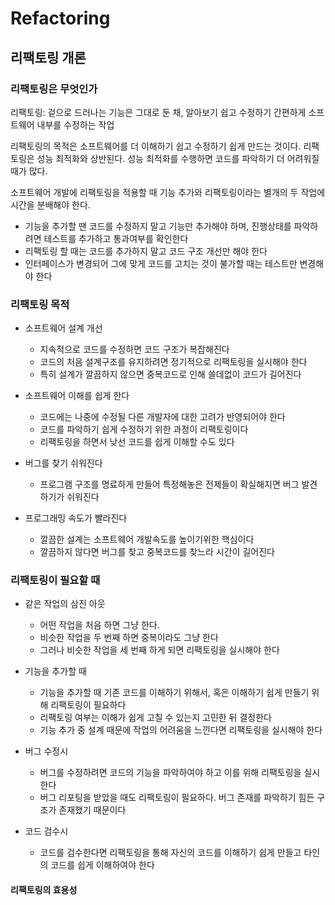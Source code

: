 # Refactoring

## 리팩토링 개론

### 리팩토링은 무엇인가

리팩토링: 겉으로 드러나는 기능은 그대로 둔 채, 알아보기 쉽고 수정하기 간편하게 소프트웨어 내부를 수정하는 작업

리팩토링의 목적은 소프트웨어를 더 이해하기 쉽고 수정하기 쉽게 만드는 것이다.
리팩토링은 성능 최적화와 상반된다. 성능 최적화를 수행하면 코드를 파악하기 더 어려워질 때가 많다.

소프트웨어 개발에 리팩토링을 적용할 때 기능 추가와 리팩토링이라는 별개의 두 작업에 시간을 분배해야 한다.

- 기능을 추가할 땐 코드를 수정하지 말고 기능만 추가해야 하며, 진행상태를 파악하려면 테스트를 추가하고 통과여부를 확인한다
- 리팩토링 할 때는 코드를 추가하지 말고 코드 구조 개선만 해야 한다
- 인터페이스가 변경되어 그에 맞게 코드를 고치는 것이 불가할 때는 테스트만 변경해야 한다

### 리팩토링 목적

- 소프트웨어 설계 개선
  - 지속적으로 코드를 수정하면 코드 구조가 복잡해진다
  - 코드의 처음 설계구조를 유지하려면 정기적으로 리팩토링을 실시해야 한다
  - 특히 설계가 깔끔하지 않으면 중복코드로 인해 쓸데없이 코드가 길어진다

- 소프트웨어 이해를 쉽게 한다
  - 코드에는 나중에 수정될 다른 개발자에 대한 고려가 반영되어야 한다
  - 코드를 파악하기 쉽게 수정하기 위한 과정이 리팩토링이다
  - 리팩토링을 하면서 낮선 코드를 쉽게 이해할 수도 있다

- 버그를 찾기 쉬워진다
  - 프로그램 구조를 명료하게 만들어 특정해놓은 전제들이 확실해지면 버그 발견하기가 쉬워진다

- 프로그래밍 속도가 빨라진다
  - 깔끔한 설계는 소프트웨어 개발속도를 높이기위한 핵심이다
  - 깔끔하지 않다면 버그를 찾고 중복코드를 찾느라 시간이 길어진다

### 리팩토링이 필요할 때

- 같은 작업의 삼진 아웃
  - 어떤 작업을 처음 하면 그냥 한다.
  - 비슷한 작업을 두 번째 하면 중복이라도 그냥 한다
  - 그러나 비슷한 작업을 세 번째 하게 되면 리팩토링을 실시해야 한다

- 기능을 추가할 때
  - 기능을 추가할 때 기존 코드를 이해하기 위해서, 혹은 이해하기 쉽게 만들기 위해 리팩토링이 필요하다
  - 리팩토링 여부는 이해가 쉽게 고칠 수 있는지 고민한 뒤 결정한다
  - 기능 추가 중 설계 때문에 작업의 어려움을 느낀다면 리팩토링을 실시해야 한다

- 버그 수정시
  - 버그를 수정하려면 코드의 기능을 파악하여야 하고 이를 위해 리팩토링을 실시한다
  - 버그 리포팅을 받았을 때도 리팩토링이 필요하다. 버그 존재를 파악하기 힘든 구조가 존재했기 때문이다

- 코드 검수시
  - 코드를 검수한다면 리팩토링을 통해 자신의 코드를 이해하기 쉽게 만들고 타인의 코드를 쉽게 이해하여야 한다

#### 리팩토링의 효용성
